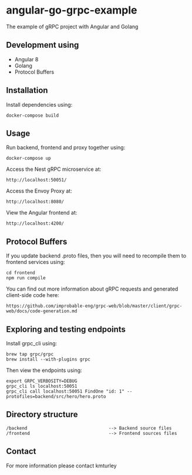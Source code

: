# angular-go-grpc-example

The example of gRPC project with Angular and Golang

## Development using

* Angular 8
* Golang 
* Protocol Buffers 


## Installation

Install dependencies using:

    docker-compose build


## Usage

Run backend, frontend and proxy together using:

    docker-compose up

Access the Nest gRPC microservice at:

    http://localhost:50051/

Access the Envoy Proxy at:

    http://localhost:8080/

View the Angular frontend at:

    http://localhost:4200/


## Protocol Buffers

If you update backend .proto files, then you will need to recompile them to frontend services using:

    cd frontend
    npm run compile

You can find out more information about gRPC requests and generated client-side code here:

    https://github.com/improbable-eng/grpc-web/blob/master/client/grpc-web/docs/code-generation.md


## Exploring and testing endpoints

Install grpc_cli using:

    brew tap grpc/grpc
    brew install --with-plugins grpc

Then view the endpoints using:

    export GRPC_VERBOSITY=DEBUG
    grpc_cli ls localhost:50051
    grpc_cli call localhost:50051 FindOne "id: 1" --protofiles=backend/src/hero/hero.proto


## Directory structure

    /backend                               --> Backend source files
    /frontend                              --> Frontend sources files


## Contact

For more information please contact kmturley
